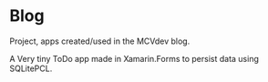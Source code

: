 # Blog
Project, apps created/used in the MCVdev blog.

A Very tiny ToDo app made in Xamarin.Forms to persist data using SQLitePCL.

